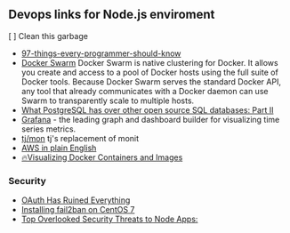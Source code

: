 ## Devops links for Node.js enviroment
[ ] Clean this garbage 
* [97-things-every-programmer-should-know](https://github.com/xmalinov/97-things-every-programmer-should-know/blob/master/en/SUMMARY.md)
* [Docker Swarm](https://docs.docker.com/swarm/) Docker Swarm is native clustering for Docker. It allows you create and access to a pool of Docker hosts using the full suite of Docker tools. Because Docker Swarm serves the standard Docker API, any tool that already communicates with a Docker daemon can use Swarm to transparently scale to multiple hosts. 
* [What PostgreSQL has over other open source SQL databases: Part II](https://www.compose.io/articles/what-postgresql-has-over-other-open-source-sql-databases-part-ii/)
* [Grafana](http://grafana.org/) - the leading graph and dashboard builder for visualizing time series metrics. 
* [tj/mon](https://github.com/tj/mon) tj's replacement of monit
* [AWS in plain English](https://www.expeditedssl.com/aws-in-plain-english)
* [:fire:Visualizing Docker Containers and Images](http://merrigrove.blogspot.ru/2015/10/visualizing-docker-containers-and-images.html)

### Security
* [OAuth Has Ruined Everything](http://developer.telerik.com/featured/oauth-has-ruined-everything/)
* [Installing fail2ban on CentOS 7](http://unix.stackexchange.com/questions/171567/installing-fail2ban-on-centos-7) 
* [Top Overlooked Security Threats to Node Apps: ](https://speakerdeck.com/player/c5d895008c77013162b85e7a2e8ee0d7?#)